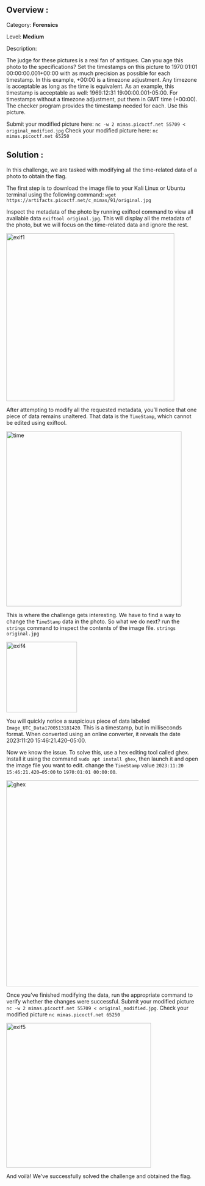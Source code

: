 ## Overview :

Category: **Forensics**

Level: **Medium**

Description:

The judge for these pictures is a real fan of antiques. Can you age this photo to the specifications?
Set the timestamps on this picture to 1970:01:01 00:00:00.001+00:00 with as much precision as possible for each timestamp. 
In this example, +00:00 is a timezone adjustment. Any timezone is acceptable as long as the time is equivalent. 
As an example, this timestamp is acceptable as well: 1969:12:31 19:00:00.001-05:00. 
For timestamps without a timezone adjustment, put them in GMT time (+00:00). The checker program provides the timestamp needed for each.
Use this picture.

Submit your modified picture here:
`nc -w 2 mimas.picoctf.net 55709 < original_modified.jpg`
Check your modified picture here:
`nc mimas.picoctf.net 65250`

## Solution :

In this challenge, we are tasked with modifying all the time-related data of a photo to obtain the flag.

The first step is to download the image file to your Kali Linux or Ubuntu terminal using the following command:
`wget https://artifacts.picoctf.net/c_mimas/91/original.jpg`

Inspect the metadata of the photo by running exiftool command to view all available data `exiftool original.jpg`.
This will display all the metadata of the photo, but we will focus on the time-related data and ignore the rest.

<img width="440" alt="exif1" src="https://github.com/user-attachments/assets/86e3cdf8-a940-4677-9ccc-5eb4458029f0">

After attempting to modify all the requested metadata, you’ll notice that one piece of data remains unaltered. That data is the `TimeStamp`, which cannot be edited using exiftool.

<img width="459" alt="time" src="https://github.com/user-attachments/assets/4a3ef80e-f7f3-4419-81e6-dd4509d0fc02">

This is where the challenge gets interesting. We have to find a way to change the `TimeStamp` data in the photo.
So what we do next? run the `strings` command to inspect the contents of the image file. `strings original.jpg`

<img width="185" alt="exif4" src="https://github.com/user-attachments/assets/9196396c-4d00-4faf-960a-ee081bb842d4">

You will quickly notice a suspicious piece of data labeled `Image_UTC_Data1700513181420`. This is a timestamp, but in milliseconds format. When converted using an online converter, it reveals the date 2023:11:20 15:46:21.420–05:00.

Now we know the issue. To solve this, use a hex editing tool called ghex. Install it using the command `sudo apt install ghex`, then launch it and open the image file you want to edit. change the `TimeStamp` value `2023:11:20 15:46:21.420–05:00` to `1970:01:01 00:00:00`.

<img width="540" alt="ghex" src="https://github.com/user-attachments/assets/b7952ced-10ee-45f6-a741-6ad08127fe37">

Once you’ve finished modifying the data, run the appropriate command to verify whether the changes were successful.
Submit your modified picture `nc -w 2 mimas.picoctf.net 55709 < original_modified.jpg`.
Check your modified picture `nc mimas.picoctf.net 65250`



<img width="379" alt="exif5" src="https://github.com/user-attachments/assets/1c8dfc0f-6177-431b-ac57-994aad755564">

And voilà! We’ve successfully solved the challenge and obtained the flag.
